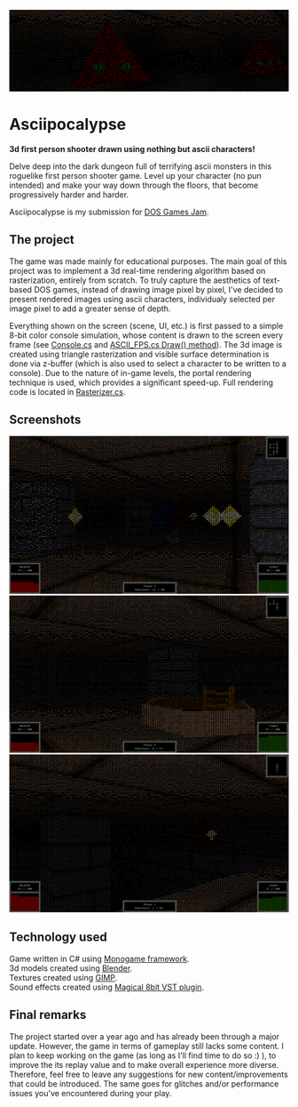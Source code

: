 ![Banner](/Screenshots/banner.png)

# Asciipocalypse

**3d first person shooter drawn using nothing but ascii characters!**

Delve deep into the dark dungeon full of terrifying ascii monsters in this roguelike first person shooter game. Level up your character (no pun intended) and make your way down through the floors, that become progressively harder and harder.

Asciipocalypse is my submission for [DOS Games Jam](https://itch.io/jam/dos-games-jam).


The project
-----------
The game was made mainly for educational purposes. The main goal of this project was to implement a 3d real-time rendering algorithm based on rasterization, entirely from scratch. To truly capture the aesthetics of text-based DOS games, instead of drawing image pixel by pixel, I've decided to present rendered images using ascii characters, individualy selected per image pixel to add a greater sense of depth.

Everything shown on the screen (scene, UI, etc.) is first passed to a simple 8-bit color console simulation, whose content is drawn to the screen every frame (see [Console.cs](/ASCII_FPS/Console.cs) and [ASCII_FPS.cs Draw() method](/ASCII_FPS/ASCII_FPS.cs#L303)). The 3d image is created using triangle rasterization and visible surface determination is done via z-buffer (which is also used to select a character to be written to a console). Due to the nature of in-game levels, the portal rendering technique is used, which provides a significant speed-up. Full rendering code is located in [Rasterizer.cs](/ASCII_FPS/Geometry/Rasterizer.cs).


Screenshots
-----------
![](/Screenshots/game2.png)
![](/Screenshots/game4.png)
![](/Screenshots/game5.png)


Technology used
---------------
Game written in C# using [Monogame framework](https://www.monogame.net/).\
3d models created using [Blender](https://www.blender.org/).\
Textures created using [GIMP](https://www.gimp.org/).\
Sound effects created using [Magical 8bit VST plugin](http://www.ymck.net/en/download/magical8bitplug/).


Final remarks
-------------
The project started over a year ago and has already been through a major update. However, the game in terms of gameplay still lacks some content. I plan to keep working on the game (as long as I'll find time to do so :) ), to improve the its replay value and to make overall experience more diverse. Therefore, feel free to leave any suggestions for new content/improvements that could be introduced. The same goes for glitches and/or performance issues you've encountered during your play.
